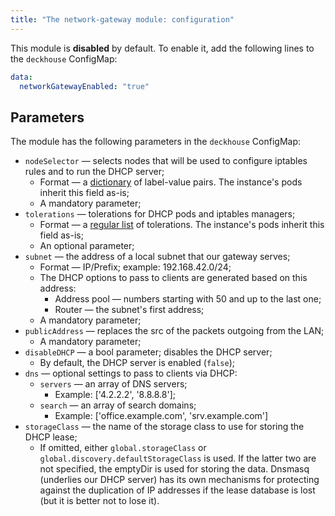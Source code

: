 ```yaml
---
title: "The network-gateway module: configuration"
---
```


This module is **disabled** by default. To enable it, add the following lines to the `deckhouse` ConfigMap:

```yaml
data:
  networkGatewayEnabled: "true"
```

## Parameters

The module has the following parameters in the `deckhouse` ConfigMap:

* `nodeSelector` — selects nodes that will be used to configure iptables rules and to run the DHCP server;
    * Format — a [dictionary](https://kubernetes.io/docs/concepts/configuration/assign-pod-node/#nodeselector) of label-value pairs. The instance's pods inherit this field as-is;
    * A mandatory parameter;
* `tolerations` — tolerations for DHCP pods and iptables managers;
    * Format — a [regular list](https://kubernetes.io/docs/concepts/configuration/taint-and-toleration/) of tolerations. The instance's pods inherit this field as-is;
    * An optional parameter;
* `subnet` — the address of a local subnet that our gateway serves;
    * Format — IP/Prefix; example: 192.168.42.0/24;
    * The DHCP options to pass to clients are generated based on this address:
        * Address pool — numbers starting with 50 and up to the last one;
        * Router — the subnet's first address;
    * A mandatory parameter;
* `publicAddress` — replaces the src of the packets outgoing from the LAN;
    * A mandatory parameter;
* `disableDHCP` — a bool parameter; disables the DHCP server;
    * By default, the DHCP server is enabled (`false`); 
* `dns` — optional settings to pass to clients via DHCP:
    * `servers` — an array of DNS servers;
        * Example: ['4.2.2.2', '8.8.8.8'];
    * `search` — an array of search domains;
        * Example: ['office.example.com', 'srv.example.com']
* `storageClass` — the name of the storage class to use for storing the DHCP lease;
    * If omitted, either `global.storageClass` or `global.discovery.defaultStorageClass` is used. If the latter two are not specified, the emptyDir is used for storing the data. Dnsmasq (underlies our DHCP server) has its own mechanisms for protecting against the duplication of IP addresses if the lease database is lost (but it is better not to lose it).
